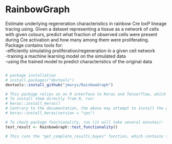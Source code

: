 # RainbowGraph
Estimate underlying regeneration characteristics in rainbow Cre loxP lineage tracing using.
Given a dataset representing a tissue as a network of cells with given colours, predict what fraction of observed cells were present during Cre activation and how many among them were proliferating.
Package contains tools for:  
-efficiently simulating proliferation/regeneration in a given cell network  
-training a machine learning model on the simulated data  
-using the trained model to predict characteristics of the original data  


``` r

# package installation
# install.packages("devtools")
devtools::install_github("jmorys/RainbowGraph")

# This package relies on an R interface to Keras and Tensorflow, which have to be installed separately.
# To install them directly from R, run:
# keras::install_keras()
# Contrary to the documentation, the above may attempt to install the gpu version. To avoid that use:
# keras::install_keras(version = "cpu")

# To check package functionality, run (it will take several minutes):
test_result <- RainbowGraph::test_functionality()

# This runs the "get_complete_results_bayes" function, which contains the entire pipeline, on a test_graph supplied with the package.

```

